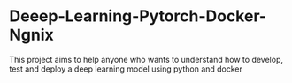 # Deeep-Learning-Pytorch-Docker-Ngnix
This project aims to help anyone who wants to understand how to develop, test and deploy a deep learning model using python and docker
